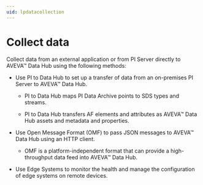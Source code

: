 ```yaml
---
uid: lpdatacollection
---
```


# Collect data

Collect data from an external application or from PI Server directly to AVEVA&trade; Data Hub using the following methods:

* Use PI to Data Hub to set up a transfer of data from an on-premises PI Server to AVEVA&trade; Data Hub. 
  
  * PI to Data Hub maps PI Data Archive points to SDS types and streams.
  
  * PI to Data Hub transfers AF elements and attributes as AVEVA&trade; Data Hub assets and metadata and properties.

* Use Open Message Format (OMF) to pass JSON messages to AVEVA&trade; Data Hub using an HTTP client. 
  
  * OMF is a platform-independent format that can provide a high-throughput data feed into AVEVA&trade; Data Hub. 

* Use Edge Systems to monitor the health and manage the configuration of edge systems on remote devices.
